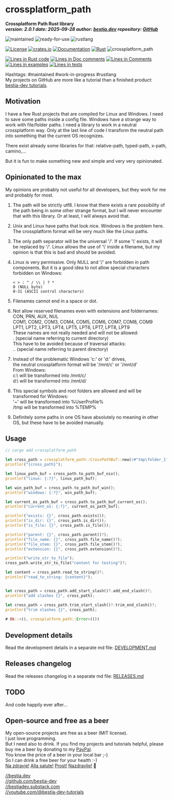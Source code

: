 <!-- markdownlint-disable MD041 -->
[//]: # (auto_md_to_doc_comments segment start A)

# crossplatform_path

[//]: # (auto_cargo_toml_to_md start)

**Crossplatform Path Rust library**  
***version: 2.0.1 date: 2025-09-28 author: [bestia.dev](https://bestia.dev) repository: [GitHub](https://github.com/bestia-dev/crossplatform_path)***

 ![maintained](https://img.shields.io/badge/maintained-green)
 ![ready-for-use](https://img.shields.io/badge/ready_for_use-green)
 ![rustlang](https://img.shields.io/badge/rustlang-orange)

[//]: # (auto_cargo_toml_to_md end)

  [![License](https://img.shields.io/badge/license-MIT-blue.svg)](https://github.com/bestia-dev/crossplatform_path/blob/main/LICENSE)
  [![crates.io](https://img.shields.io/crates/v/crossplatform_path.svg)](https://crates.io/crates/crossplatform_path)
  [![Documentation](https://docs.rs/crossplatform_path/badge.svg)](https://docs.rs/crossplatform_path/)
  [![Rust](https://github.com/bestia-dev/crossplatform_path/workflows/rust_fmt_auto_build_test/badge.svg)](https://github.com/bestia-dev/crossplatform_path/)
  ![crossplatform_path](https://bestia.dev/webpage_hit_counter/get_svg_image/1320456497.svg)

[//]: # (auto_lines_of_code start)
[![Lines in Rust code](https://img.shields.io/badge/Lines_in_Rust-80-green.svg)](https://github.com/bestia-dev/crossplatform_path/)
[![Lines in Doc comments](https://img.shields.io/badge/Lines_in_Doc_comments-223-blue.svg)](https://github.com/bestia-dev/crossplatform_path/)
[![Lines in Comments](https://img.shields.io/badge/Lines_in_comments-32-purple.svg)](https://github.com/bestia-dev/crossplatform_path/)
[![Lines in examples](https://img.shields.io/badge/Lines_in_examples-38-yellow.svg)](https://github.com/bestia-dev/crossplatform_path/)
[![Lines in tests](https://img.shields.io/badge/Lines_in_tests-303-orange.svg)](https://github.com/bestia-dev/crossplatform_path/)

[//]: # (auto_lines_of_code end)

Hashtags: #maintained #work-in-progress #rustlang  
My projects on GitHub are more like a tutorial than a finished product: [bestia-dev tutorials](https://github.com/bestia-dev/tutorials_rust_wasm).  

## Motivation

I have a few Rust projects that are compiled for Linux and Windows. I need to save some paths inside a config file. Windows have a strange way to work with file/folder paths. I need a library to work in a neutral crossplatform way. Only at the last line of code I transform the neutral path into something that the current OS recognizes.

There exist already some libraries for that: relative-path, typed-path, x-path, camino,...

But it is fun to make something new and simple and very very opinionated.

## Opinionated to the max

My opinions are probably not useful for all developers, but they work for me and probably for most.

1. The path will be strictly utf8. I know that there exists a rare possibility of the path being in some other strange format, but I will never encounter that with this library. Or at least, I will always avoid that.
2. Unix and Linux have paths that look nice. Windows is the problem here. The crossplatform format will be very much like the Linux paths.
3. The only path separator will be the universal '/'. If some '\\' exists, it will be replaced by '/'. Linux allows the use of '\\' inside a filename, but my opinion is that this is bad and should be avoided.
4. Linux is very permissive. Only NULL and '/' are forbidden in path components. But it is a good idea to not allow special characters forbidden on Windows:  

    ```text
    < > : " / \\ | ? *
    0 (NULL byte)
    0-31 (ASCII control characters)  
    ```
  
5. Filenames cannot end in a space or dot.
6. Not allow reserved filenames even with extensions and foldernames:  
   CON, PRN, AUX, NUL  
   COM1, COM2, COM3, COM4, COM5, COM6, COM7, COM8, COM9  
   LPT1, LPT2, LPT3, LPT4, LPT5, LPT6, LPT7, LPT8, LPT9  
   These names are not really needed and will not be allowed:  
   .  (special name referring to current directory)  
   This have to be avoided because of traversal attacks:  
   .. (special name referring to parent directory)  

7. Instead of the problematic Windows 'c:' or 'd:' drives,  
   the neutral crossplatform format will be '/mnt/c' or '/mnt/d'  
   From Windows:  
   c:\\ will be transformed into /mnt/c/  
   d:\\ will be transformed into /mnt/d/  
8. This special symbols and root folders are allowed and will be transformed for Windows:  
   '~'    will be transformed into %UserProfile%  
   /tmp   will be transformed into %TEMP%  
9. Definitely some paths in one OS have absolutely no meaning in other OS, but these have to be avoided manually.

## Usage

```rust
// cargo add crossplatform_path

let cross_path = crossplatform_path::CrossPathBuf::new(r#"tmp\folder_1"#)?.join_relative(r#"file_1.txt"#)?;
println!("{cross_path}");

let linux_path_buf = cross_path.to_path_buf_nix();
println!("linux: {:?}", linux_path_buf);

let win_path_buf = cross_path.to_path_buf_win();
println!("windows: {:?}", win_path_buf);

let current_os_path_buf = cross_path.to_path_buf_current_os();
println!("current_os: {:?}", current_os_path_buf);

println!("exists: {}", cross_path.exists());
println!("is_dir: {}", cross_path.is_dir());
println!("is_file: {}", cross_path.is_file());

println!("parent: {}", cross_path.parent()?);
println!("file_name: {}", cross_path.file_name()?);
println!("file_stem: {}", cross_path.file_stem()?);
println!("extension: {}", cross_path.extension()?);

println!("write_str_to_file");
cross_path.write_str_to_file("content for testing")?;

let content = cross_path.read_to_string()?;
println!("read_to_string: {content}");


let cross_path = cross_path.add_start_slash()?.add_end_slash()?;
println!("add slashes {}", cross_path);

let cross_path = cross_path.trim_start_slash()?.trim_end_slash()?;
println!("trim slashes {}", cross_path);
   
# Ok::<(), crossplatform_path::Error>(())
```

## Development details

Read the development details in a separate md file:
[DEVELOPMENT.md](DEVELOPMENT.md)

## Releases changelog

Read the releases changelog in a separate md file:
[RELEASES.md](RELEASES.md)

## TODO

And code happily ever after...

## Open-source and free as a beer

My open-source projects are free as a beer (MIT license).  
I just love programming.  
But I need also to drink. If you find my projects and tutorials helpful, please buy me a beer by donating to my [PayPal](https://paypal.me/LucianoBestia).  
You know the price of a beer in your local bar ;-)  
So I can drink a free beer for your health :-)  
[Na zdravje!](https://translate.google.com/?hl=en&sl=sl&tl=en&text=Na%20zdravje&op=translate) [Alla salute!](https://dictionary.cambridge.org/dictionary/italian-english/alla-salute) [Prost!](https://dictionary.cambridge.org/dictionary/german-english/prost) [Nazdravlje!](https://matadornetwork.com/nights/how-to-say-cheers-in-50-languages/) 🍻

[//bestia.dev](https://bestia.dev)  
[//github.com/bestia-dev](https://github.com/bestia-dev)  
[//bestiadev.substack.com](https://bestiadev.substack.com)  
[//youtube.com/@bestia-dev-tutorials](https://youtube.com/@bestia-dev-tutorials)  

[//]: # (auto_md_to_doc_comments segment end A)
